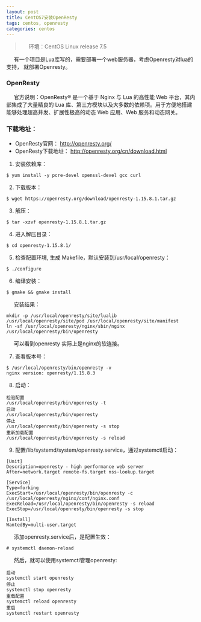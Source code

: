 ```yaml
---
layout: post
title: CentOS7安装OpenResty
tags: centos, openresty
categories: centos
---
```

<style type="text/css">
    p{text-indent: 20px}
</style>
> 环境：CentOS Linux release 7.5

有一个项目是Lua库写的，需要部署一个web服务器，考虑Openresty对lua的支持，
就部署Openresty。

### OpenResty 
<p>官方说明：OpenResty® 是一个基于 Nginx 与 Lua 的高性能 Web 平台，其内部集成了大量精良的 Lua 库、第三方模块以及大多数的依赖项。用于方便地搭建能够处理超高并发、扩展性极高的动态 Web 应用、Web 服务和动态网关。</p>

### 下载地址：
- OpenResty官网： <http://openresty.org/>
- OpenResty下载地址：
<http://openresty.org/cn/download.html>

1. 安装依赖库：
```shell
$ yum install -y pcre-devel openssl-devel gcc curl
```
2. 下载版本：
```shell
$ wget https://openresty.org/download/openresty-1.15.8.1.tar.gz
```
3. 解压：
```shell
$ tar -xzvf openresty-1.15.8.1.tar.gz
```
4. 进入解压目录：
```shell
$ cd openresty-1.15.8.1/
```
5. 检查配置环境, 生成 Makefile，默认安装到/usr/local/openresty：
```shell
$ ./configure
```
6. 编译安装：
```shell
$ gmake && gmake install
```
安装结果：
```shell
mkdir -p /usr/local/openresty/site/lualib /usr/local/openresty/site/pod /usr/local/openresty/site/manifest
ln -sf /usr/local/openresty/nginx/sbin/nginx /usr/local/openresty/bin/openresty
```
可以看到openresty 实际上是nginx的软连接。

7. 查看版本号：
```shell
$ /usr/local/openresty/bin/openresty -v
nginx version: openresty/1.15.8.3
```

8. 启动：
```shell
检验配置
/usr/local/openresty/bin/openresty -t
启动
/usr/local/openresty/bin/openresty
停止
/usr/local/openresty/bin/openresty -s stop
重新加载配置
/usr/local/openresty/bin/openresty -s reload
```

9. 配置/lib/systemd/system/openresty.service，通过systemctl启动：

```shell
[Unit]
Description=openresty - high performance web server
After=network.target remote-fs.target nss-lookup.target

[Service]
Type=forking
ExecStart=/usr/local/openresty/bin/openresty -c /usr/local/openresty/nginx/conf/nginx.conf
ExecReload=/usr/local/openresty/bin/openresty -s reload
ExecStop=/usr/local/openresty/bin/openresty -s stop

[Install]
WantedBy=multi-user.target
```

添加openresty.service后，是配置生效：
```shell
# systemctl daemon-reload
```

然后，就可以使用systemctl管理openresty:

```shell
启动
systemctl start openresty
停止
systemctl stop openresty
重载配置
systemctl reload openresty
重启
systemctl restart openresty
```
